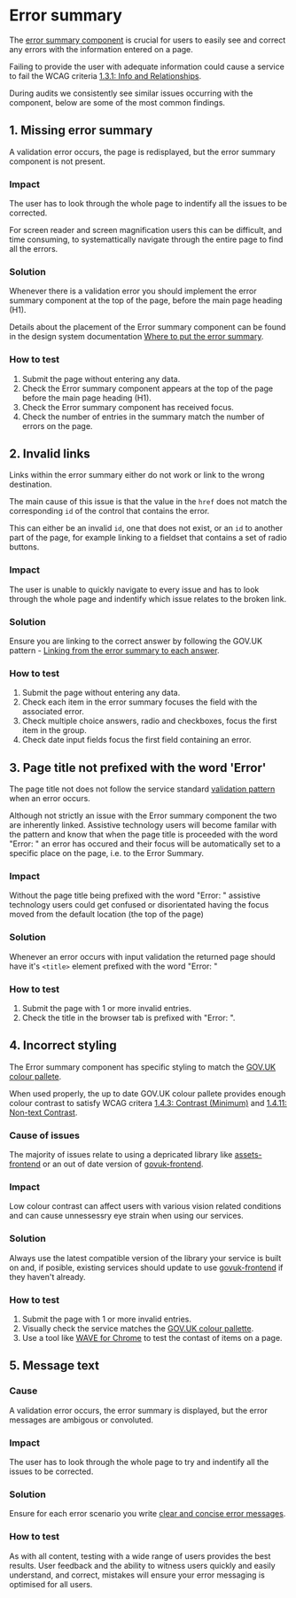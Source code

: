 # Error summary

The [error summary component](https://design-system.service.gov.uk/components/error-summary/) is crucial for users to easily see and correct any errors with the information entered on a page.

Failing to provide the user with adequate information could cause a service to fail the WCAG criteria [1.3.1: Info and Relationships](https://www.w3.org/WAI/WCAG21/Understanding/info-and-relationships).

During audits we consistently see similar issues occurring with the component, below are some of the most common findings.  

## 1. Missing error summary

A validation error occurs, the page is redisplayed, but the error summary component is not present.

### Impact

The user has to look through the whole page to indentify all the issues to be corrected.

For screen reader and screen magnification users this can be difficult, and time consuming, to systemattically navigate through the entire page to find all the errors.

### Solution

Whenever there is a validation error you should implement the error summary component at the top of the page, before the main page heading (H1).

Details about the placement of the Error summary component can be found in the design system documentation [Where to put the error summary](https://design-system.service.gov.uk/components/error-summary/#where-to-put-the-error-summary).

### How to test

1. Submit the page without entering any data.
2. Check the Error summary component appears at the top of the page before the main page heading (H1).
3. Check the Error summary component has received focus.
4. Check the number of entries in the summary match the number of errors on the page.

## 2. Invalid links 

Links within the error summary either do not work or link to the wrong destination.

The main cause of this issue is that the value in the `href` does not match the corresponding `id` of the control that contains the error.

This can either be an invalid `id`, one that does not exist, or an `id` to another part of the page, for example linking to a fieldset that contains a set of radio buttons.

### Impact

The user is unable to quickly navigate to every issue and has to look through the whole page and indentify which issue relates to the broken link.

### Solution

Ensure you are linking to the correct answer by following the GOV.UK pattern - [Linking from the error summary to each answer](https://design-system.service.gov.uk/components/error-summary#linking-from-the-error-summary-to-each-answer).

### How to test

1. Submit the page without entering any data.
2. Check each item in the error summary focuses the field with the associated error.
3. Check multiple choice answers, radio and checkboxes, focus the first item in the group.
4. Check date input fields focus the first field containing an error.


## 3. Page title not prefixed with the word 'Error'

The page title not does not follow the service standard [validation pattern](https://design-system.service.gov.uk/patterns/validation/) when an error occurs.

Although not strictly an issue with the Error summary component the two are inherently linked. Assistive technology users will become familar with the pattern and know that when the page title is proceeded with the word "Error: " an error has occured and their focus will be automatically set to a specific place on the page, i.e. to the Error Summary.

### Impact

Without the page title being prefixed with the word "Error: " assistive technology users could get confused or disorientated having the focus moved from the default location (the top of the page)

### Solution

Whenever an error occurs with input validation the returned page should have it's `<title>` element prefixed with the word "Error: "

### How to test

1. Submit the page with 1 or more invalid entries.
2. Check the title in the browser tab is prefixed with "Error: ".

## 4. Incorrect styling

The Error summary component has specific styling to match the [GOV.UK colour pallete](https://design-system.service.gov.uk/styles/colour/).

When used properly, the up to date GOV.UK colour pallete provides enough colour contrast to satisfy WCAG critera [1.4.3: Contrast (Minimum)](https://www.w3.org/WAI/WCAG21/Understanding/contrast-minimum) and [1.4.11: Non-text Contrast](https://www.w3.org/WAI/WCAG21/Understanding/non-text-contrast).

### Cause of issues

The majority of issues relate to using a depricated library like [assets-frontend](https://github.com/hmrc/assets-frontend) or an out of date version of [govuk-frontend](https://github.com/alphagov/govuk-frontend/).

### Impact

Low colour contrast can affect users with various vision related conditions and can cause unnessessry eye strain when using our services. 

### Solution

Always use the latest compatible version of the library your service is built on and, if posible, existing services should update to use [govuk-frontend](https://github.com/alphagov/govuk-frontend/) if they haven't already.

### How to test

1. Submit the page with 1 or more invalid entries.
2. Visually check the service matches the [GOV.UK colour pallette](https://design-system.service.gov.uk/styles/colour/).
3. Use a tool like [WAVE for Chrome](https://chrome.google.com/webstore/detail/wave-evaluation-tool/jbbplnpkjmmeebjpijfedlgcdilocofh) to test the contast of items on a page.

## 5. Message text

### Cause

A validation error occurs, the error summary is displayed, but the error messages are ambigous or convoluted. 

### Impact

The user has to look through the whole page to try and indentify all the issues to be corrected.

### Solution

Ensure for each error scenario you write [clear and concise error messages](https://design-system.service.gov.uk/components/error-message#be-clear-and-concise).

### How to test

As with all content, testing with a wide range of users provides the best results. User feedback and the ability to witness users quickly and easily understand, and correct, mistakes will ensure your error messaging is optimised for all users.

